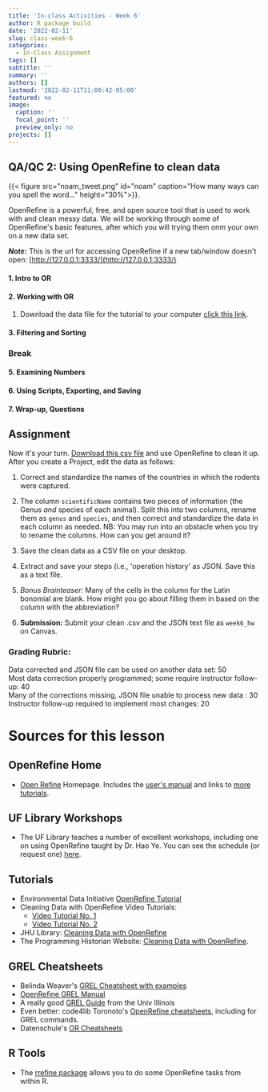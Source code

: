 ```yaml
---
title: 'In-class Activities - Week 6'
author: R package build
date: '2022-02-11'
slug: class-week-6
categories:
  - In-Class Assignment
tags: []
subtitle: ''
summary: ''
authors: []
lastmod: '2022-02-11T11:00:42-05:00'
featured: no
image:
  caption: ''
  focal_point: ''
  preview_only: no
projects: []
---
```


## QA/QC 2: Using OpenRefine to clean data

{{< figure src="noam_tweet.png" id="noam" caption="How many ways can you spell the word..." height="30%">}}.


OpenRefine is a powerful, free, and open source tool that is used to work with and clean messy data.  We will be working through some of OpenRefine's basic features, after which you will trying them onm your own on a new data set.

**_Note:_** This is the url for accessing OpenRefine if a new tab/window doesn't open: [http://127.0.0.1:3333/](http://127.0.0.1:3333/)

#### **1. Intro to OR**

#### **2. Working with OR**
1. Download the data file for the tutorial to your computer [click this link](https://ndownloader.figshare.com/files/11502815). 

#### **3. Filtering and Sorting**
     
### **Break**

#### **5. Examining Numbers**

#### **6. Using Scripts, Exporting, and Saving**

#### **7. Wrap-up, Questions**  

## **Assignment**

Now it's your turn. [Download this csv file](https://raw.githubusercontent.com/BrunaLab/LAS6292_DataManagement/5005ea1551fc12eb5bcc561beef0bf4d9c3a066e/content/course-materials/class-sessions/06-QAQC2/portal_rodents_or_short.csv) and use OpenRefine to clean it up. After you create a Project, edit the data as follows:

1. Correct and standardize the names of the countries in which the rodents were captured. 

2. The column `scientificName` contains two pieces of information (the Genus _and_ species of each animal). Split this into two columns, rename them as `genus` and `species`, and then correct and standardize the data in each column as needed. NB: You may run into an obstacle when you try to rename the columns. How can you get around it?

3. Save the clean data as a CSV file on your desktop.

4. Extract and save your steps (i.e., 'operation history' as JSON. Save this as a text file. 

5. _Bonus Brainteaser:_ Many of the cells in the column for the Latin bonomial are blank. How might you go about filling them in based on the column with the abbreviation?

6. **Submission:** Submit your clean .csv and the JSON text file as `week6_hw` on Canvas.  

### Grading Rubric: 

Data corrected and JSON file can be used on another data set: 50  
Most data correction properly programmed; some require instructor follow-up: 40  
Many of the corrections missing, JSON file unable to process new data : 30  
Instructor follow-up required to implement most changes: 20  

# Sources for this lesson 

## OpenRefine Home

*  [Open Refine](https://openrefine.org/) Homepage. Includes the [user's manual](https://docs.openrefine.org/) and links to [more tutorials](https://openrefine.org/documentation.html).

## UF Library Workshops

* The UF Library teaches a number of excellent workshops, including one on using OpenRefine taught by Dr. Hao Ye. You can see the schedule (or request one) [here](https://ufl.libcal.com/calendar/workshops/?cid=11693&t=d&d=0000-00-00&cal=11693,5125,8858&inc=0).

## Tutorials

*  Environmental Data Initiative [OpenRefine Tutorial](https://environmentaldatainitiative.org/webinars-events/previous-edi-events/how-to-clean-and-format-data-using-r-packages-datamaid-dplyr-openrefine-excel/)
* Cleaning Data with OpenRefine Video Tutorials: 
    * [Video Tutorial No. 1](https://www.youtube.com/watch?v=nORS7STbLyk)
    * [Video Tutorial No. 2](https://www.youtube.com/watch?v=xZlz4ISgNBc)
*  JHU Library: [Cleaning Data with OpenRefine](https://libjohn.github.io/openrefine/index.html)
* The Programming Historian Website: [Cleaning Data with OpenRefine](https://doi.org/10.46430/phen0023).

## GREL Cheatsheets

* Belinda Weaver's [GREL Cheatsheet with examples](https://github.com/weaverbel/teachingfiles/blob/master/grel_value_replace.md) 
* [OpenRefine GREL Manual](https://docs.openrefine.org/manual/expressions/#grel-general-refine-expression-language)
* A really good [GREL Guide](https://guides.library.illinois.edu/openrefine/grel) from the Univ Illinois
* Even better: code4lib Toronoto's [OpenRefine cheatsheets](https://code4libtoronto.github.io/2018-10-12-access/GoogleRefineCheatSheets.pdf), including for GREL commands.
* Datenschule's [OR Cheatsheets](https://datenschule.de/files/downloads/workshops/CheatSheet-Open-Refine.pdf)

## R Tools

*  The [rrefine package](https://cran.r-project.org/web/packages/rrefine/vignettes/rrefine-vignette.html) allows you to do some OpenRefine tasks from within R. 
